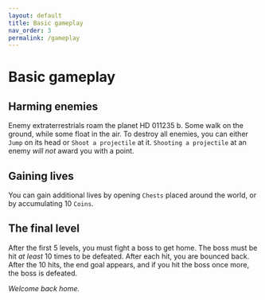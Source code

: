 ```yaml
---
layout: default
title: Basic gameplay
nav_order: 3
permalink: /gameplay
---
```


# Basic gameplay

## Harming enemies

Enemy extraterrestrials roam the planet HD 011235 b. Some walk on the ground, while some float in the air. To destroy all enemies, you can either `Jump` on its head or `Shoot a projectile` at it. `Shooting a projectile` at an enemy *will not* award you with a point.

## Gaining lives

You can gain additional lives by opening `Chests` placed around the world, or by accumulating 10 `Coins`.

## The final level

After the first 5 levels, you must fight a boss to get home. The boss must be hit _at least_ 10 times to be defeated. After each hit, you are bounced back. After the 10 hits, the end goal appears, and if you hit the boss once more, the boss is defeated.

_Welcome back home._
